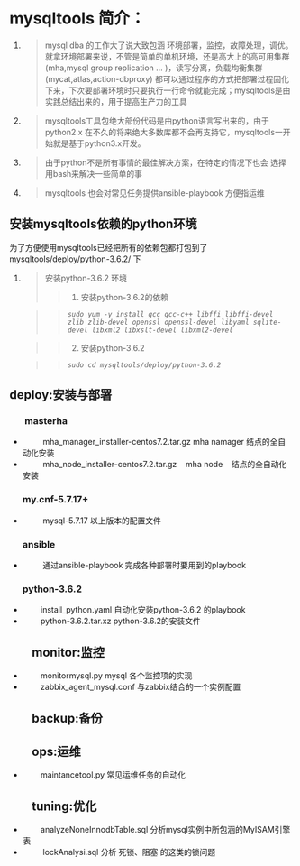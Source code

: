 
# mysqltools 简介：
1. >mysql dba 的工作大了说大致包涵 环境部署，监控，故障处理，调优。就拿环境部署来说，不管是简单的单机环境，还是高大上的高可用集群(mha,mysql group replication ... )，读写分离，负载均衡集群(mycat,atlas,action-dbproxy) 都可以通过程序的方式把部署过程固化下来，下次要部署环境时只要执行一行命令就能完成；mysqltools是由实践总结出来的，用于提高生产力的工具

2. >mysqltools工具包绝大部份代码是由python语言写出来的，由于python2.x 在不久的将来绝大多数库都不会再支持它，mysqltools一开始就是基于python3.x开发。

3. >由于python不是所有事情的最佳解决方案，在特定的情况下也会
选择用bash来解决一些简单的事

4. >mysqltools 也会对常见任务提供ansible-playbook 方便指运维


## 安装mysqltools依赖的python环境
为了方便使用mysqltools已经把所有的依赖包都打包到了mysqltools/deploy/python-3.6.2/ 下
1. >安装python-3.6.2 环境
    >>1. 安装python-3.6.2的依赖 

    >> *`sudo yum -y install gcc gcc-c++ libffi libffi-devel zlib zlib-devel openssl openssl-devel libyaml sqlite-devel libxml2 libxslt-devel libxml2-devel`*

    >>2. 安装python-3.6.2 

    >> *`sudo cd mysqltools/deploy/python-3.6.2`*

## deploy:安装与部署
###        masterha
+          mha_manager_installer-centos7.2.tar.gz mha namager 结点的全自动化安装
+          mha_node_installer-centos7.2.tar.gz    mha node    结点的全自动化安装
###        my.cnf-5.7.17+
+          mysql-5.7.17 以上版本的配置文件
###        ansible
+          通过ansible-playbook 完成各种部署时要用到的playbook
###        python-3.6.2
+          install_python.yaml 自动化安装python-3.6.2 的playbook
+          python-3.6.2.tar.xz python-3.6.2的安装文件

##         monitor:监控
+          monitormysql.py mysql 各个监控项的实现
+          zabbix_agent_mysql.conf 与zabbix结合的一个实例配置

##         backup:备份
##         ops:运维
+          maintancetool.py 常见运维任务的自动化
##         tuning:优化
+          analyzeNoneInnodbTable.sql 分析mysql实例中所包涵的MyISAM引擎表
+          lockAnalysi.sql 分析 死锁、阻塞 的这类的锁问题

